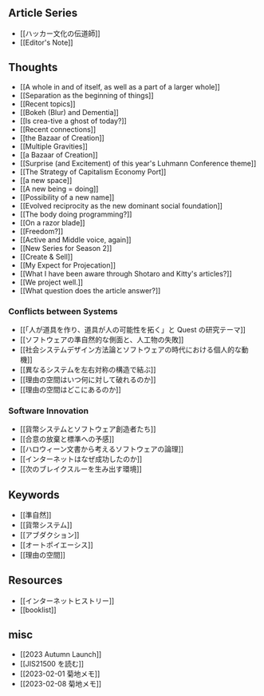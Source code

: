 ## Article Series

- [[ハッカー文化の伝道師]]
- [[Editor's Note]]

## Thoughts

- [[A whole in and of itself, as well as a part of a larger whole]]
- [[Separation as the beginning of things]]
- [[Recent topics]]
- [[Bokeh (Blur) and Dementia]]
- [[Is crea-tive a ghost of today?]]
- [[Recent connections]]
- [[the Bazaar of Creation]]
- [[Multiple Gravities]]
- [[a Bazaar of Creation]]
- [[Surprise (and Excitement) of this year's Luhmann Conference theme]]
- [[The Strategy of Capitalism Economy Port]]
- [[a new space]]
- [[A new being = doing]]
- [[Possibility of a new name]]
- [[Evolved reciprocity as the new dominant social foundation]]
- [[The body doing programming?]]
- [[On a razor blade]]
- [[Freedom?]]
- [[Active and Middle voice, again]]
- [[New Series for Season 2]]
- [[Create & Sell]]
- [[My Expect for Projecation]]
- [[What I have been aware through Shotaro and Kitty's articles?]]
- [[We project well.]]
- [[What question does the article answer?]]

### Conflicts between Systems

- [[「人が道具を作り、道具が人の可能性を拓く」と Quest の研究テーマ]]
- [[ソフトウェアの準自然的な側面と、人工物の失敗]]
- [[社会システムデザイン方法論とソフトウェアの時代における個人的な動機]]
- [[異なるシステムを左右対称の構造で結ぶ]]
- [[理由の空間はいつ何に対して破れるのか]]
- [[理由の空間はどこにあるのか]]

### Software Innovation

- [[貨幣システムとソフトウェア創造者たち]]
- [[合意の放棄と標準への予感]]
- [[ハロウィーン文書から考えるソフトウェアの論理]]
- [[インターネットはなぜ成功したのか]]
- [[次のブレイクスルーを生み出す環境]]

## Keywords

- [[準自然]]
- [[貨幣システム]]
- [[アブダクション]]
- [[オートポイエーシス]]
- [[理由の空間]]

## Resources 

- [[インターネットヒストリー]]
- [[booklist]]

## misc

- [[2023 Autumn Launch]]
- [[JIS21500 を読む]]
- [[2023-02-01 菊地メモ]]
- [[2023-02-08 菊地メモ]]